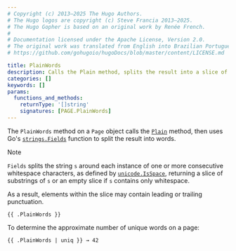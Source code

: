 ```yaml
---
# Copyright (c) 2013–2025 The Hugo Authors.
# The Hugo logos are copyright (c) Steve Francia 2013–2025.
# The Hugo Gopher is based on an original work by Renée French.
#
# Documentation licensed under the Apache License, Version 2.0.
# The original work was translated from English into Brazilian Portuguese.
# https://github.com/gohugoio/hugoDocs/blob/master/content/LICENSE.md

title: PlainWords
description: Calls the Plain method, splits the result into a slice of words, and returns the slice.
categories: []
keywords: []
params:
  functions_and_methods:
    returnType: '[]string'
    signatures: [PAGE.PlainWords]
---
```


The `PlainWords` method on a `Page` object calls the [`Plain`] method, then uses Go's [`strings.Fields`] function to split the result into words.

> [!note]
> `Fields` splits the string `s` around each instance of one or more consecutive whitespace characters, as defined by [`unicode.IsSpace`], returning a slice of substrings of `s` or an empty slice if `s` contains only whitespace.

As a result, elements within the slice may contain leading or trailing punctuation.

```go-html-template
{{ .PlainWords }}
```

To determine the approximate number of unique words on a page:

```go-html-template
{{ .PlainWords | uniq }} → 42
```

[`Plain`]: /methods/page/plain/
[`strings.Fields`]: https://pkg.go.dev/strings#Fields
[`unicode.IsSpace`]: https://pkg.go.dev/unicode#IsSpace
